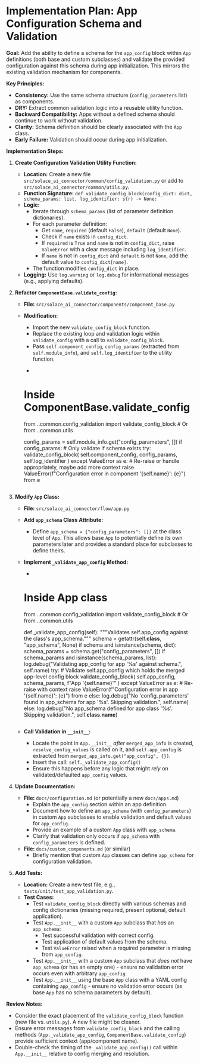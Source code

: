 # Implementation Plan: App Configuration Schema and Validation

**Goal:** Add the ability to define a schema for the `app_config` block within `App` definitions (both base and custom subclasses) and validate the provided configuration against this schema during app initialization. This mirrors the existing validation mechanism for components.

**Key Principles:**

*   **Consistency:** Use the same schema structure (`config_parameters` list) as components.
*   **DRY:** Extract common validation logic into a reusable utility function.
*   **Backward Compatibility:** Apps without a defined schema should continue to work without validation.
*   **Clarity:** Schema definition should be clearly associated with the `App` class.
*   **Early Failure:** Validation should occur during app initialization.

**Implementation Steps:**

1.  **Create Configuration Validation Utility Function:**
    *   **Location:** Create a new file `src/solace_ai_connector/common/config_validation.py` or add to `src/solace_ai_connector/common/utils.py`.
    *   **Function Signature:** `def validate_config_block(config_dict: dict, schema_params: list, log_identifier: str) -> None:`
    *   **Logic:**
        *   Iterate through `schema_params` (list of parameter definition dictionaries).
        *   For each parameter definition:
            *   Get `name`, `required` (default `False`), `default` (default `None`).
            *   Check if `name` exists in `config_dict`.
            *   If `required` is `True` and `name` is not in `config_dict`, raise `ValueError` with a clear message including `log_identifier`.
            *   If `name` is not in `config_dict` and `default` is not `None`, add the default value to `config_dict[name]`.
        *   The function modifies `config_dict` in place.
    *   **Logging:** Use `log.warning` or `log.debug` for informational messages (e.g., applying defaults).

2.  **Refactor `ComponentBase.validate_config`:**
    *   **File:** `src/solace_ai_connector/components/component_base.py`
    *   **Modification:**
        *   Import the new `validate_config_block` function.
        *   Replace the existing loop and validation logic within `validate_config` with a call to `validate_config_block`.
        *   Pass `self.component_config`, `config_params` (extracted from `self.module_info`), and `self.log_identifier` to the utility function.
        *   ```python
          # Inside ComponentBase.validate_config
          from ..common.config_validation import validate_config_block # Or from ..common.utils

          config_params = self.module_info.get("config_parameters", [])
          if config_params: # Only validate if schema exists
              try:
                  validate_config_block(
                      self.component_config,
                      config_params,
                      self.log_identifier
                  )
              except ValueError as e:
                  # Re-raise or handle appropriately, maybe add more context
                  raise ValueError(f"Configuration error in component '{self.name}': {e}") from e
          ```

3.  **Modify `App` Class:**
    *   **File:** `src/solace_ai_connector/flow/app.py`
    *   **Add `app_schema` Class Attribute:**
        *   Define `app_schema = {"config_parameters": []}` at the class level of `App`. This allows base `App` to potentially define its own parameters later and provides a standard place for subclasses to define theirs.
    *   **Implement `_validate_app_config` Method:**
        *   ```python
          # Inside App class
          from ..common.config_validation import validate_config_block # Or from ..common.utils

          def _validate_app_config(self):
              """Validates self.app_config against the class's app_schema."""
              schema = getattr(self.__class__, "app_schema", None)
              if schema and isinstance(schema, dict):
                  schema_params = schema.get("config_parameters", [])
                  if schema_params and isinstance(schema_params, list):
                      log.debug("Validating app_config for app '%s' against schema.", self.name)
                      try:
                          # Validate self.app_config which holds the merged app-level config block
                          validate_config_block(
                              self.app_config,
                              schema_params,
                              f"App '{self.name}'"
                          )
                      except ValueError as e:
                          # Re-raise with context
                          raise ValueError(f"Configuration error in app '{self.name}': {e}") from e
                  else:
                      log.debug("No 'config_parameters' found in app_schema for app '%s'. Skipping validation.", self.name)
              else:
                  log.debug("No app_schema defined for app class '%s'. Skipping validation.", self.__class__.__name__)
          ```
    *   **Call Validation in `__init__`:**
        *   Locate the point in `App.__init__` *after* `merged_app_info` is created, `resolve_config_values` is called on it, and `self.app_config` is extracted from `merged_app_info.get("app_config", {})`.
        *   Insert the call: `self._validate_app_config()`
        *   Ensure this happens before any logic that might *rely* on validated/defaulted `app_config` values.

4.  **Update Documentation:**
    *   **File:** `docs/configuration.md` (or potentially a new `docs/apps.md`)
        *   Explain the `app_config` section within an app definition.
        *   Document how to define an `app_schema` (with `config_parameters`) in custom `App` subclasses to enable validation and default values for `app_config`.
        *   Provide an example of a custom `App` class with `app_schema`.
        *   Clarify that validation only occurs if `app_schema` with `config_parameters` is defined.
    *   **File:** `docs/custom_components.md` (or similar)
        *   Briefly mention that custom `App` classes can define `app_schema` for configuration validation.

5.  **Add Tests:**
    *   **Location:** Create a new test file, e.g., `tests/unit/test_app_validation.py`.
    *   **Test Cases:**
        *   Test `validate_config_block` directly with various schemas and config dictionaries (missing required, present optional, default application).
        *   Test `App.__init__` with a custom `App` subclass that *has* an `app_schema`:
            *   Test successful validation with correct config.
            *   Test application of default values from the schema.
            *   Test `ValueError` raised when a required parameter is missing from `app_config`.
        *   Test `App.__init__` with a custom `App` subclass that *does not* have `app_schema` (or has an empty one) - ensure no validation error occurs even with arbitrary `app_config`.
        *   Test `App.__init__` using the base `App` class with a YAML config containing `app_config` - ensure no validation error occurs (as base `App` has no schema parameters by default).

**Review Notes:**

*   Consider the exact placement of the `validate_config_block` function (new file vs. `utils.py`). A new file might be cleaner.
*   Ensure error messages from `validate_config_block` and the calling methods (`App._validate_app_config`, `ComponentBase.validate_config`) provide sufficient context (app/component name).
*   Double-check the timing of the `_validate_app_config()` call within `App.__init__` relative to config merging and resolution.
```